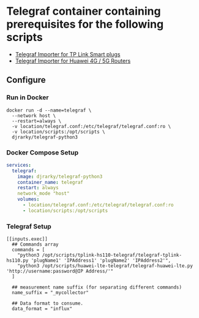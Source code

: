 # Telegraf container containing prerequisites for the following scripts
- [Telegraf Importer for TP Link Smart plugs](https://github.com/djrarky/tplink-hs110-telegraf)
- [Telegraf Importer for Huawei 4G / 5G Routers](https://github.com/djrarky/huawei-lte-telegraf)

## Configure
### Run in Docker
```
docker run -d --name=telegraf \
  --network host \
  --restart=always \
  -v location/telegraf.conf:/etc/telegraf/telegraf.conf:ro \
  -v location/scripts:/opt/scripts \
  djrarky/telegraf-python3
```
### Docker Compose Setup
~~~yml
services:
  telegraf:
    image: djrarky/telegraf-python3
    container_name: telegraf
    restart: always
    network_mode "host"
    volumes:
      - location/telegraf.conf:/etc/telegraf/telegraf.conf:ro
      - location/scripts:/opt/scripts
~~~
### Telegraf Setup
```
[[inputs.exec]]
  ## Commands array
  commands = [
    "python3 /opt/scripts/tplink-hs110-telegraf/telegraf-tplink-hs110.py 'plugName1' 'IPAddress1' 'plugName2' 'IPAddress2'",
    "python3 /opt/scripts/huawei-lte-telegraf/telegraf-huawei-lte.py 'http://username:password@IP Address/'"
  ]

  ## measurement name suffix (for separating different commands)
  name_suffix = "_mycollector"

  ## Data format to consume.
  data_format = "influx"
```
